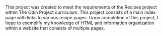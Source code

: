 This project was created to meet the requirements of the Recipes project within The Odin Project curriculum.
This project consists of a main index page with links to various recipe pages.
Upon completion of this project, I hope to exemplify my knowledge of HTML and information organization within a website that consists of multiple pages.